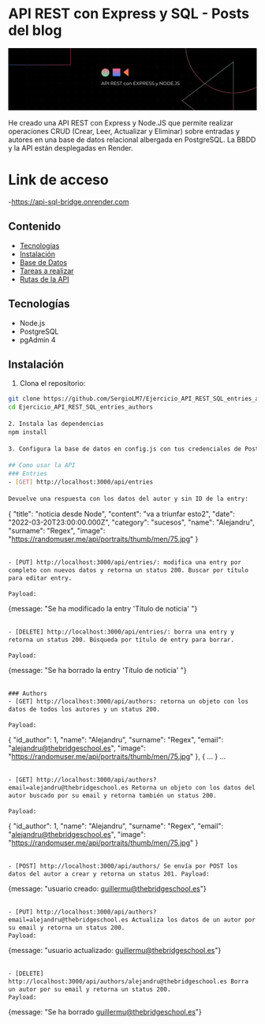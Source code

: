 # API REST con Express y SQL - Posts del blog

<a href="https://sergiolm7.github.io/ejercicio_api_rest_sql_entries_authors/" target="_blank"> <img src="banner-api-rest-sql.png"/></a> 

He creado una API REST con Express y Node.JS que permite realizar operaciones CRUD (Crear, Leer, Actualizar y Eliminar) sobre entradas y autores en una base de datos relacional albergada en PostgreSQL. La BBDD y la API están desplegadas en Render.

# Link de acceso
-https://api-sql-bridge.onrender.com

## Contenido

- [Tecnologías](#tecnologías)
- [Instalación](#instalación)
- [Base de Datos](#base-de-datos)
- [Tareas a realizar](#tareas-a-realizar)
- [Rutas de la API](#rutas-de-la-api)

## Tecnologías

- Node.js
- PostgreSQL
- pgAdmin 4

## Instalación

1. Clona el repositorio:

```bash
git clone https://github.com/SergioLM7/Ejercicio_API_REST_SQL_entries_authors
cd Ejercicio_API_REST_SQL_entries_authors

2. Instala las dependencias
npm install

3. Configura la base de datos en config.js con tus credenciales de PostgreSQL.

## Como usar la API
### Entries
- [GET] http://localhost:3000/api/entries

Devuelve una respuesta con los datos del autor y sin ID de la entry:
```
{
"title": "noticia desde Node",
"content": "va a triunfar esto2",
"date": "2022-03-20T23:00:00.000Z",
"category": "sucesos",
"name": "Alejandru",
"surname": "Regex",
"image": "https://randomuser.me/api/portraits/thumb/men/75.jpg"
}
```

- [PUT] http://localhost:3000/api/entries/: modifica una entry por completo con nuevos datos y retorna un status 200. Buscar por título para editar entry.

Payload:
```
{message: "Se ha modificado la entry 'Título de noticia' "}

```

- [DELETE] http://localhost:3000/api/entries/: borra una entry y retorna un status 200. Búsqueda por título de entry para borrar. 

Payload: 
```
{message: "Se ha borrado la entry 'Título de noticia' "}
```

### Authors
- [GET] http://localhost:3000/api/authors: retorna un objeto con los datos de todos los autores y un status 200.

Payload:
```
{
    "id_author": 1,
    "name": "Alejandru",
    "surname": "Regex",
    "email": "alejandru@thebridgeschool.es",
    "image": "https://randomuser.me/api/portraits/thumb/men/75.jpg"
},
{
    ...
}
...
```

- [GET] http://localhost:3000/api/authors?email=alejandru@thebridgeschool.es Retorna un objeto con los datos del autor buscado por su email y retorna también un status 200.

Payload:

```
{
    "id_author": 1,
    "name": "Alejandru",
    "surname": "Regex",
    "email": "alejandru@thebridgeschool.es",
    "image": "https://randomuser.me/api/portraits/thumb/men/75.jpg"
}
```

- [POST] http://localhost:3000/api/authors/ Se envía por POST los datos del autor a crear y retorna un status 201. Payload:
```
{message: "usuario creado: guillermu@thebridgeschool.es"}
```

- [PUT] http://localhost:3000/api/authors?email=alejandru@thebridgeschool.es Actualiza los datos de un autor por su email y retorna un status 200. 
Payload: 
```
{message: "usuario actualizado: guillermu@thebridgeschool.es"}
```

- [DELETE] http://localhost:3000/api/authors/alejandru@thebridgeschool.es Borra un autor por su email y retorna un status 200.
Payload: 
```
{message: "Se ha borrado guillermu@thebridgeschool.es"}
```
